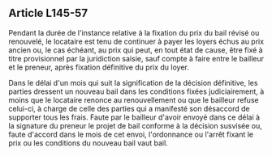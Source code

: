 Article L145-57
----
Pendant la durée de l'instance relative à la fixation du prix du bail révisé ou
renouvelé, le locataire est tenu de continuer à payer les loyers échus au prix
ancien ou, le cas échéant, au prix qui peut, en tout état de cause, être fixé à
titre provisionnel par la juridiction saisie, sauf compte à faire entre le
bailleur et le preneur, après fixation définitive du prix du loyer.

Dans le délai d'un mois qui suit la signification de la décision définitive, les
parties dressent un nouveau bail dans les conditions fixées judiciairement, à
moins que le locataire renonce au renouvellement ou que le bailleur refuse
celui-ci, à charge de celle des parties qui a manifesté son désaccord de
supporter tous les frais. Faute par le bailleur d'avoir envoyé dans ce délai à
la signature du preneur le projet de bail conforme à la décision susvisée ou,
faute d'accord dans le mois de cet envoi, l'ordonnance ou l'arrêt fixant le prix
ou les conditions du nouveau bail vaut bail.
